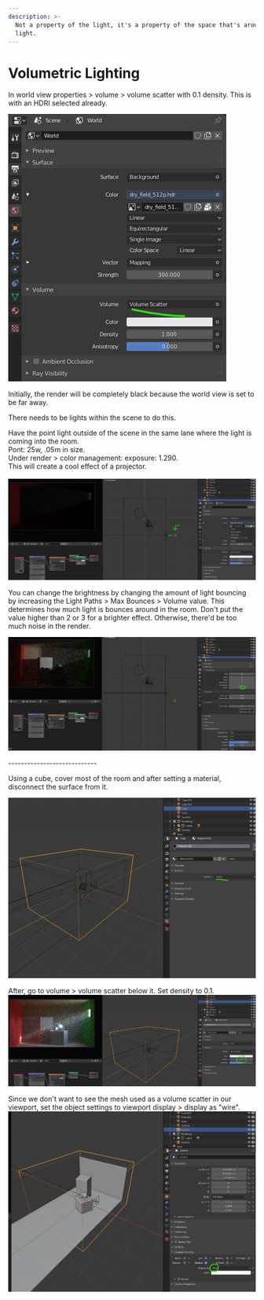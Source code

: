 ```yaml
---
description: >-
  Not a property of the light, it's a property of the space that's around the
  light.
---
```


# Volumetric Lighting

In world view properties > volume > volume scatter with 0.1 density. This is with an HDRI selected already.

![](<../../../.gitbook/assets/image (137).png>)

Initially, the render will be completely black because the world view is set to be far away.

There needs to be lights within the scene to do this.

Have the point light outside of the scene in the same lane where the light is coming into the room.\
Pont: 25w, .05m in size.\
Under render > color management: exposure: 1.290.\
This will create a cool effect of a projector.\
\
<img src="../../../.gitbook/assets/image (141) (1) (1).png" alt="" data-size="original">

You can change the brightness by changing the amount of light bouncing by increasing the Light Paths > Max Bounces > Volume value. This determines how much light is bounces around in the room. Don't put the value higher than 2 or 3 for a brighter effect. Otherwise, there'd be too much noise in the render.

![](<../../../.gitbook/assets/image (143) (1).png>)

\----------------------------

Using a cube, cover most of the room and after setting a material, disconnect the surface from it.

![](<../../../.gitbook/assets/image (139) (1).png>)

After, go to volume > volume scatter below it. Set density to 0.1.\
![](<../../../.gitbook/assets/image (145) (1).png>)

Since we don't want to see the mesh used as a volume scatter in our viewport, set the object settings to viewport display > display as "wire".\
![](<../../../.gitbook/assets/image (142).png>)
